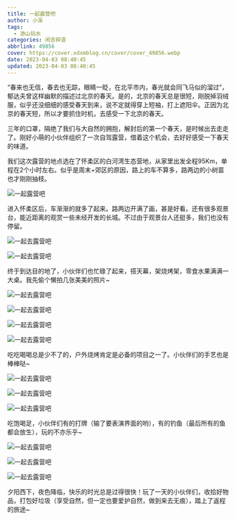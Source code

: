 ```yaml
---
title: 一起露营吧
author: 小呆
tags:
  - 游山玩水
categories: 闲言碎语
abbrlink: 49856
cover: https://cover.xdxmblog.cn/cover/cover_49856.webp
date: 2023-04-03 08:40:45
updated: 2023-04-03 08:40:45
---
```


“春来也无信，春去也无踪，眼睛一眨，在北平市内，春光就会同飞马似的溜过”，郁达夫曾这样幽默的描述过北京的春天。是的，北京的春天总是很短，刚脱掉羽绒服，似乎还没细细的感受春天到来，说不定就得穿上短袖，打上遮阳伞。正因为北京的春天短，所以才要抓住时机，去感受一下北京的春天。

三年的口罩，隔绝了我们与大自然的拥抱，解封后的第一个春天，是时候出去走走了。刚好小萌的小伙伴组织了一次自驾露营，借着这个机会，去好好感受一下春天的味道。

<!--more-->

我们这次露营的地点选在了怀柔区的白河湾生态营地，从家里出发全程95Km，单程在2个小时左右。似乎是周末+郊区的原因，路上的车不算多，路两边的小树苗也才刚刚抽枝。

![一起露营吧](//img.xdxmblog.cn/images/image_20230403085753.jpg)

进入怀柔区后，车渐渐的就多了起来。路两边开满了画，甚是好看。还有很多观景台，能近距离的观赏一些未经开发的长城。不过由于观景台人还挺多，我们也没有停留。

![一起去露营吧](//img.xdxmblog.cn/images/image_20230403091215.jpg)

![一起去露营吧](//img.xdxmblog.cn/images/image_20230403090002.jpg)

终于到达目的地了，小伙伴们也忙碌了起来，搭天幕，架烧烤架，零食水果满满一大桌。我先偷个懒拍几张美美的照片~

![一起去露营吧](//img.xdxmblog.cn/images/image_20230403091643.jpg)

![一起去露营吧](//img.xdxmblog.cn/images/image_20230403092628.jpg)

![一起去露营吧](//img.xdxmblog.cn/images/image_20230403092634.jpg)

![一起去露营吧](//img.xdxmblog.cn/images/image_20230403092651.jpg)

吃吃喝喝总是少不了的，户外烧烤肯定是必备的项目之一了。小伙伴们的手艺也是棒棒哒~

![一起去露营吧](//img.xdxmblog.cn/images/image_20230403092126.jpg)

![一起去露营吧](//img.xdxmblog.cn/images/image_20230403092107.jpg)

![一起去露营吧](//img.xdxmblog.cn/images/image_20230403092646.jpg)

吃饱喝足，小伙伴们有的打牌（输了要表演界面的哟），有的钓鱼（最后所有的鱼都会放生），玩的不亦乐乎~

![一起去露营吧](//img.xdxmblog.cn/images/image_20230403092056.jpg)

![一起去露营吧](//img.xdxmblog.cn/images/image_20230403092225.jpg)

![一起去露营吧](//img.xdxmblog.cn/images/image_20230403092205.jpg)

夕阳西下，夜色降临，快乐的时光总是过得很快！玩了一天的小伙伴们，收拾好物品，打包好垃圾（享受自然，但一定也要爱护自然，做到来去无痕），踏上了返程的旅途~

